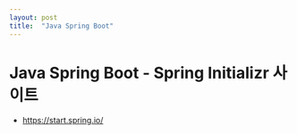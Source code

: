 ```yaml
---
layout: post
title:  "Java Spring Boot"
---
```


# Java Spring Boot - Spring Initializr 사이트

- https://start.spring.io/
